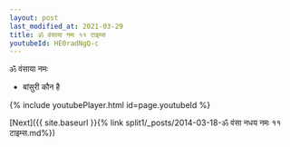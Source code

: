 ```yaml
---
layout: post
last_modified_at: 2021-03-29
title: ॐ वंसाया नमः ११ टाइम्स
youtubeId: HE0radNgQ-c
---
```

 
 
 ॐ वंसाया नमः  
 
 -  बांसुरी कौन है 
 
  
 
  
 
 
 
 
 
 


{% include youtubePlayer.html id=page.youtubeId %}
 
[Next]({{ site.baseurl }}{% link  split1/_posts/2014-03-18-ॐ वंसा नधय नमः ११ टाइम्स.md%})
 
